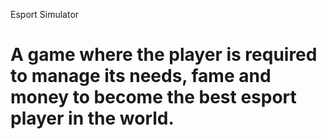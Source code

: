 Esport Simulator
# A game where the player is required to manage its needs, fame and money to become the best esport player in the world.
